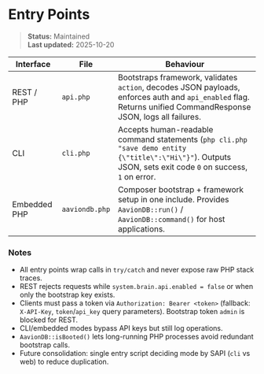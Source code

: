 # Entry Points

> **Status:** Maintained  
> **Last updated:** 2025-10-20

| Interface | File | Behaviour |
|-----------|------|-----------|
| REST / PHP | `api.php` | Bootstraps framework, validates `action`, decodes JSON payloads, enforces auth and `api_enabled` flag. Returns unified CommandResponse JSON, logs all failures. |
| CLI | `cli.php` | Accepts human-readable command statements (`php cli.php "save demo entity {\"title\":\"Hi\"}"`). Outputs JSON, sets exit code `0` on success, `1` on error. |
| Embedded PHP | `aaviondb.php` | Composer bootstrap + framework setup in one include. Provides `AavionDB::run()` / `AavionDB::command()` for host applications. |

### Notes
- All entry points wrap calls in `try/catch` and never expose raw PHP stack traces.  
- REST rejects requests while `system.brain.api.enabled = false` or when only the bootstrap key exists.  
- Clients must pass a token via `Authorization: Bearer <token>` (fallback: `X-API-Key`, `token`/`api_key` query parameters). Bootstrap token `admin` is blocked for REST.  
- CLI/embedded modes bypass API keys but still log operations.  
- `AavionDB::isBooted()` lets long-running PHP processes avoid redundant bootstrap calls.  
- Future consolidation: single entry script deciding mode by SAPI (`cli` vs web) to reduce duplication.
